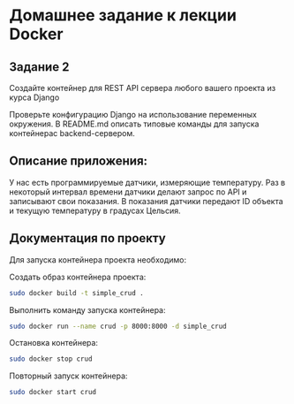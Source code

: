 # Домашнее задание к лекции Docker

## Задание 2

Создайте контейнер для REST API сервера любого вашего проекта из курса Django

Проверьте конфигурацию Django на использование переменных окружения.
В README.md описать типовые команды для запуска контейнерас backend-сервером.



## Описание приложения:

У нас есть программируемые датчики, измеряющие температуру. Раз в некоторый интервал времени датчики делают запрос по API и записывают свои показания.
В показания датчики передают ID объекта и текущую температуру в градусах Цельсия.


## Документация по проекту

Для запуска контейнера проекта необходимо:

Создать образ контейнера проекта:

```bash
sudo docker build -t simple_crud .
```
Выполнить команду запуска контейнера:

```bash
sudo docker run --name crud -p 8000:8000 -d simple_crud
```
Остановка контейнера:

```bash
sudo docker stop crud

```
Повторный запуск контейнера:

```bash
sudo docker start crud

```